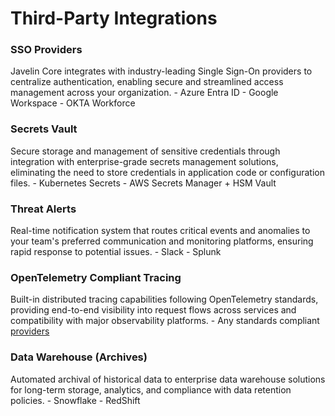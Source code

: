 # Third-Party Integrations

### SSO Providers
Javelin Core integrates with industry-leading Single Sign-On providers to centralize authentication, enabling secure and streamlined access management across your organization.
    - Azure Entra ID
    - Google Workspace
    - OKTA Workforce

### Secrets Vault
Secure storage and management of sensitive credentials through integration with enterprise-grade secrets management solutions, eliminating the need to store credentials in application code or configuration files.
    - Kubernetes Secrets
    - AWS Secrets Manager + HSM Vault

### Threat Alerts
Real-time notification system that routes critical events and anomalies to your team's preferred communication and monitoring platforms, ensuring rapid response to potential issues.
    - Slack
    - Splunk

### OpenTelemetry Compliant Tracing
Built-in distributed tracing capabilities following OpenTelemetry standards, providing end-to-end visibility into request flows across services and compatibility with major observability platforms.
    - Any standards compliant [providers](https://opentelemetry.io/ecosystem/)

### Data Warehouse (Archives)
Automated archival of historical data to enterprise data warehouse solutions for long-term storage, analytics, and compliance with data retention policies.
    - Snowflake
    - RedShift

